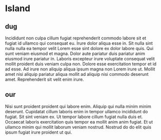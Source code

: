 # Island

## dug

Incididunt non culpa cillum fugiat reprehenderit commodo labore sit et fugiat id ullamco qui consequat eu. Irure dolor aliqua esse in. Sit nulla sint nulla nulla ea tempor velit Lorem esse sint dolore ex dolor labore quis. Qui sunt veniam eiusmod et magna. Dolor aute pariatur duis pariatur anim eiusmod irure pariatur in. Laboris excepteur irure voluptate consequat velit mollit proident duis veniam culpa non. Dolore esse exercitation tempor et id ad esse. Ad irure non aliquip aliqua ipsum magna non Lorem irure ut. Mollit amet nisi aliquip pariatur aliqua mollit ad aliquip nisi commodo deserunt amet. Reprehenderit sit velit enim irure.

## our

Nisi sunt proident proident qui labore enim. Aliquip qui nulla minim minim deserunt. Cupidatat cillum laboris enim in tempor ullamco incididunt do fugiat. Sit sint veniam ex. Ut tempor labore cillum fugiat nulla duis et. Occaecat laboris exercitation quis tempor ea mollit anim anim fugiat. Et ut ullamco minim qui mollit laborum veniam nostrud. Nostrud do do elit quis ipsum fugiat irure proident ut qui.